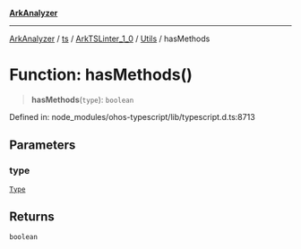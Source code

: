 [**ArkAnalyzer**](../../../../../../../../README.md)

***

[ArkAnalyzer](../../../../../../../../globals.md) / [ts](../../../../../README.md) / [ArkTSLinter\_1\_0](../../../README.md) / [Utils](../README.md) / hasMethods

# Function: hasMethods()

> **hasMethods**(`type`): `boolean`

Defined in: node\_modules/ohos-typescript/lib/typescript.d.ts:8713

## Parameters

### type

[`Type`](../../../../../interfaces/Type.md)

## Returns

`boolean`
